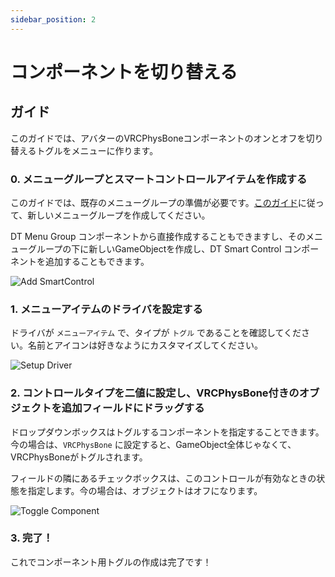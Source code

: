 ```yaml
---
sidebar_position: 2
---
```


# コンポーネントを切り替える

## ガイド

このガイドでは、アバターのVRCPhysBoneコンポーネントのオンとオフを切り替えるトグルをメニューに作ります。

### 0. メニューグループとスマートコントロールアイテムを作成する

このガイドでは、既存のメニューグループの準備が必要です。[このガイド](/docs/getting-started/smart-control/menu-basics)に従って、新しいメニューグループを作成してください。

DT Menu Group コンポーネントから直接作成することもできますし、そのメニューグループの下に新しいGameObjectを作成し、DT Smart Control コンポーネントを追加することもできます。

![Add SmartControl](/img/smartcontrol-create-0.PNG)

### 1. メニューアイテムのドライバを設定する

ドライバが `メニューアイテム` で、タイプが `トグル` であることを確認してください。名前とアイコンは好きなようにカスタマイズしてください。

![Setup Driver](/img/smartcontrol-toggle-go-1.PNG)

### 2. コントロールタイプを二値に設定し、VRCPhysBone付きのオブジェクトを追加フィールドにドラッグする

ドロップダウンボックスはトグルするコンポーネントを指定することできます。今の場合は、`VRCPhysBone` に設定すると、GameObject全体じゃなくて、VRCPhysBoneがトグルされます。

フィールドの隣にあるチェックボックスは、このコントロールが有効なときの状態を指定します。今の場合は、オブジェクトはオフになります。

![Toggle Component](/img/smartcontrol-toggle-comp-2.PNG)

### 3. 完了！

これでコンポーネント用トグルの作成は完了です！
